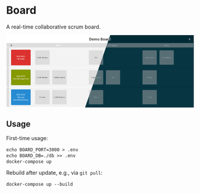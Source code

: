 # Board

A real-time collaborative scrum board.

![](screenshot.png)

## Usage

First-time usage:

```
echo BOARD_PORT=3000 > .env
echo BOARD_DB=./db >> .env
docker-compose up
```

Rebuild after update, e.g., via `git pull`:

```
docker-compose up --build
```
